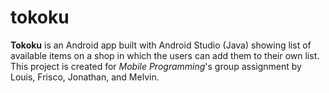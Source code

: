 # tokoku

**Tokoku** is an Android app built with Android Studio (Java) showing list of available items on a shop in which the users can add them to their own list. This project is created for *Mobile Programming*'s group assignment by Louis, Frisco, Jonathan, and Melvin.
